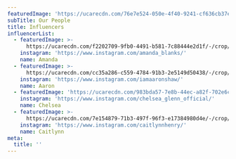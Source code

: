 ```yaml
---
featuredImage: 'https://ucarecdn.com/76e7e524-050e-4f40-9241-cf636cb37e49/'
subTitle: Our People
title: Influencers
influencerList:
  - featuredImage: >-
      https://ucarecdn.com/f2202709-9fb0-4491-b581-7c88444e2d1f/-/crop/455x575/0,0/-/preview/
    instagram: 'https://www.instagram.com/amanda_blanks/'
    name: Amanda
  - featuredImage: >-
      https://ucarecdn.com/cc35a286-c559-4784-91b3-2e5149d50438/-/crop/499x529/85,0/-/preview/
    instagram: 'https://www.instagram.com/iamaaronshaw/'
    name: Aaron
  - featuredImage: 'https://ucarecdn.com/983bda57-7e8b-44ec-a82f-702e6c482b3a/'
    instagram: 'https://www.instagram.com/chelsea_glenn_official/'
    name: Chelsea
  - featuredImage: >-
      https://ucarecdn.com/7e154879-71b3-497f-96f3-e17384980d4e/-/crop/575x867/0,76/-/preview/
    instagram: 'https://www.instagram.com/caitlynnhenry/'
    name: Caitlynn
meta:
  title: ''
---
```


